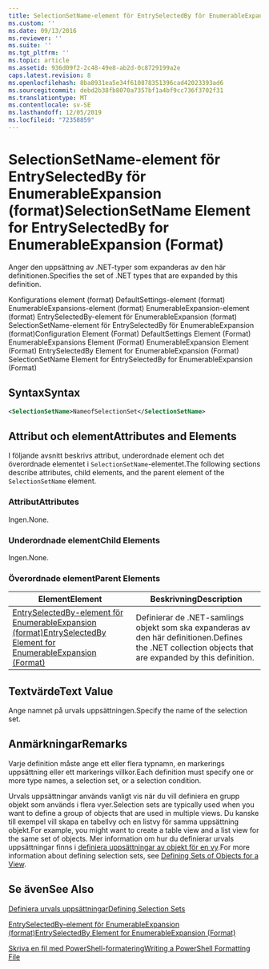 ```yaml
---
title: SelectionSetName-element för EntrySelectedBy för EnumerableExpansion (format) | Microsoft Docs
ms.custom: ''
ms.date: 09/13/2016
ms.reviewer: ''
ms.suite: ''
ms.tgt_pltfrm: ''
ms.topic: article
ms.assetid: 936d09f2-2c48-49e8-ab2d-0c8729199a2e
caps.latest.revision: 8
ms.openlocfilehash: 8ba8931ea5e34f610878351396cad42023393ad6
ms.sourcegitcommit: debd2b38fb8070a7357bf1a4bf9cc736f3702f31
ms.translationtype: MT
ms.contentlocale: sv-SE
ms.lasthandoff: 12/05/2019
ms.locfileid: "72358859"
---
```

# <a name="selectionsetname-element-for-entryselectedby-for-enumerableexpansion-format"></a><span data-ttu-id="e783f-102">SelectionSetName-element för EntrySelectedBy för EnumerableExpansion (format)</span><span class="sxs-lookup"><span data-stu-id="e783f-102">SelectionSetName Element for EntrySelectedBy for EnumerableExpansion (Format)</span></span>

<span data-ttu-id="e783f-103">Anger den uppsättning av .NET-typer som expanderas av den här definitionen.</span><span class="sxs-lookup"><span data-stu-id="e783f-103">Specifies the set of .NET types that are expanded by this definition.</span></span>

<span data-ttu-id="e783f-104">Konfigurations element (format) DefaultSettings-element (format) EnumerableExpansions-element (format) EnumerableExpansion-element (format) EntrySelectedBy-element för EnumerableExpansion (format) SelectionSetName-element för EntrySelectedBy för EnumerableExpansion (format)</span><span class="sxs-lookup"><span data-stu-id="e783f-104">Configuration Element (Format) DefaultSettings Element (Format) EnumerableExpansions Element (Format) EnumerableExpansion Element (Format) EntrySelectedBy Element for EnumerableExpansion (Format) SelectionSetName Element for EntrySelectedBy for EnumerableExpansion (Format)</span></span>

## <a name="syntax"></a><span data-ttu-id="e783f-105">Syntax</span><span class="sxs-lookup"><span data-stu-id="e783f-105">Syntax</span></span>

```xml
<SelectionSetName>NameofSelectionSet</SelectionSetName>

```

## <a name="attributes-and-elements"></a><span data-ttu-id="e783f-106">Attribut och element</span><span class="sxs-lookup"><span data-stu-id="e783f-106">Attributes and Elements</span></span>

<span data-ttu-id="e783f-107">I följande avsnitt beskrivs attribut, underordnade element och det överordnade elementet i `SelectionSetName`-elementet.</span><span class="sxs-lookup"><span data-stu-id="e783f-107">The following sections describe attributes, child elements, and the parent element of the `SelectionSetName` element.</span></span>

### <a name="attributes"></a><span data-ttu-id="e783f-108">Attribut</span><span class="sxs-lookup"><span data-stu-id="e783f-108">Attributes</span></span>

<span data-ttu-id="e783f-109">Ingen.</span><span class="sxs-lookup"><span data-stu-id="e783f-109">None.</span></span>

### <a name="child-elements"></a><span data-ttu-id="e783f-110">Underordnade element</span><span class="sxs-lookup"><span data-stu-id="e783f-110">Child Elements</span></span>

<span data-ttu-id="e783f-111">Ingen.</span><span class="sxs-lookup"><span data-stu-id="e783f-111">None.</span></span>

### <a name="parent-elements"></a><span data-ttu-id="e783f-112">Överordnade element</span><span class="sxs-lookup"><span data-stu-id="e783f-112">Parent Elements</span></span>

|<span data-ttu-id="e783f-113">Element</span><span class="sxs-lookup"><span data-stu-id="e783f-113">Element</span></span>|<span data-ttu-id="e783f-114">Beskrivning</span><span class="sxs-lookup"><span data-stu-id="e783f-114">Description</span></span>|
|-------------|-----------------|
|[<span data-ttu-id="e783f-115">EntrySelectedBy-element för EnumerableExpansion (format)</span><span class="sxs-lookup"><span data-stu-id="e783f-115">EntrySelectedBy Element for EnumerableExpansion (Format)</span></span>](./entryselectedby-element-for-enumerableexpansion-format.md)|<span data-ttu-id="e783f-116">Definierar de .NET-samlings objekt som ska expanderas av den här definitionen.</span><span class="sxs-lookup"><span data-stu-id="e783f-116">Defines the .NET collection objects that are expanded by this definition.</span></span>|

## <a name="text-value"></a><span data-ttu-id="e783f-117">Textvärde</span><span class="sxs-lookup"><span data-stu-id="e783f-117">Text Value</span></span>

<span data-ttu-id="e783f-118">Ange namnet på urvals uppsättningen.</span><span class="sxs-lookup"><span data-stu-id="e783f-118">Specify the name of the selection set.</span></span>

## <a name="remarks"></a><span data-ttu-id="e783f-119">Anmärkningar</span><span class="sxs-lookup"><span data-stu-id="e783f-119">Remarks</span></span>

<span data-ttu-id="e783f-120">Varje definition måste ange ett eller flera typnamn, en markerings uppsättning eller ett markerings villkor.</span><span class="sxs-lookup"><span data-stu-id="e783f-120">Each definition must specify one or more type names, a selection set, or a selection condition.</span></span>

<span data-ttu-id="e783f-121">Urvals uppsättningar används vanligt vis när du vill definiera en grupp objekt som används i flera vyer.</span><span class="sxs-lookup"><span data-stu-id="e783f-121">Selection sets are typically used when you want to define a group of objects that are used in multiple views.</span></span> <span data-ttu-id="e783f-122">Du kanske till exempel vill skapa en tabellvy och en listvy för samma uppsättning objekt.</span><span class="sxs-lookup"><span data-stu-id="e783f-122">For example, you might want to create a table view and a list view for the same set of objects.</span></span> <span data-ttu-id="e783f-123">Mer information om hur du definierar urvals uppsättningar finns i [definiera uppsättningar av objekt för en vy](./defining-selection-sets.md).</span><span class="sxs-lookup"><span data-stu-id="e783f-123">For more information about defining selection sets, see [Defining Sets of Objects for a View](./defining-selection-sets.md).</span></span>

## <a name="see-also"></a><span data-ttu-id="e783f-124">Se även</span><span class="sxs-lookup"><span data-stu-id="e783f-124">See Also</span></span>

[<span data-ttu-id="e783f-125">Definiera urvals uppsättningar</span><span class="sxs-lookup"><span data-stu-id="e783f-125">Defining Selection Sets</span></span>](./defining-selection-sets.md)

[<span data-ttu-id="e783f-126">EntrySelectedBy-element för EnumerableExpansion (format)</span><span class="sxs-lookup"><span data-stu-id="e783f-126">EntrySelectedBy Element for EnumerableExpansion (Format)</span></span>](./entryselectedby-element-for-enumerableexpansion-format.md)

[<span data-ttu-id="e783f-127">Skriva en fil med PowerShell-formatering</span><span class="sxs-lookup"><span data-stu-id="e783f-127">Writing a PowerShell Formatting File</span></span>](./writing-a-powershell-formatting-file.md)
